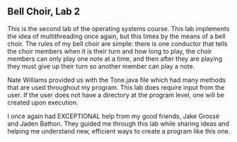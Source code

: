 ## Bell Choir, Lab 2
This is the second lab of the operating systems course. This lab implements the idea of multithreading once again, but this times by the means of a bell choir. The rules of  my bell choir are simple: there is one conductor that tells the choir members when it is their turn and how long to play, the choir members can only play one note at a time, and then after they are playing they must give up their turn so another member can play a note.

Nate Williams provided us with the Tone.java file which had many methods that are used throughout my program.  This lab does require input from the user. If the user does not have a directory at the program level, one will be created upon execution. 

I once again had EXCEPTIONAL help from my good friends, Jake Grossé and Jaden Bathon. They guided me through this lab while sharing ideas and helping me understand new, efficient ways to create a program like this one. 